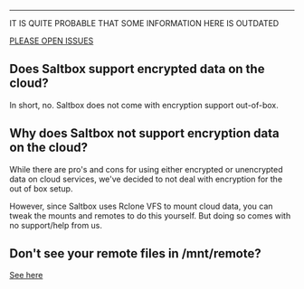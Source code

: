 
---
IT IS QUITE PROBABLE THAT SOME INFORMATION HERE IS OUTDATED

[PLEASE OPEN ISSUES](https://github.com/saltyorg/docs/issues)


## Does Saltbox support encrypted data on the cloud?

In short, no. Saltbox does not come with encryption support out-of-box.

## Why does Saltbox not support encryption data on the cloud?

While there are pro's and cons for using either encrypted or unencrypted data on cloud services, we've decided to not deal with encryption for the out of box setup.

However, since Saltbox uses Rclone VFS to mount cloud data, you can tweak the mounts and remotes to do this yourself. But doing so comes with no support/help from us. 


## Don't see your remote files in /mnt/remote?

[See here](../community/guides/chazguides/no-media.md)

